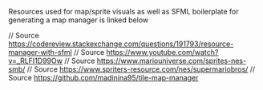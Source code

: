 Resources used for map/sprite visuals as well as SFML boilerplate for generating a map manager is linked below

// Source https://codereview.stackexchange.com/questions/191793/resource-manager-with-sfml 
// Source https://www.youtube.com/watch?v=_RLFI1D99Ow 
// Source https://www.mariouniverse.com/sprites-nes-smb/ 
// Source https://www.spriters-resource.com/nes/supermariobros/ 
// Source https://github.com/madinina95/tile-map-manager 